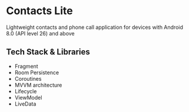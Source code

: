 # Contacts Lite
Lightweight contacts and phone call application for devices with Android 8.0 (API level 26) and above

## Tech Stack & Libraries
- Fragment
- Room Persistence
- Coroutines
- MVVM architecture
- Lifecycle
- ViewModel
- LiveData
